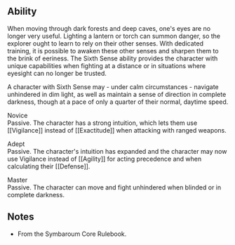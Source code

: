 ## Ability
When moving through dark forests and deep caves, one's eyes are no longer very useful. Lighting a lantern or torch can summon danger, so the explorer ought to learn to rely on their other senses. With dedicated training, it is possible to awaken these other senses and sharpen them to the brink of eeriness. The Sixth Sense ability provides the character with unique capabilities when fighting at a distance or in situations where eyesight can no longer be trusted.

A character with Sixth Sense may - under calm circumstances - navigate unhindered in dim light, as well as maintain a sense of direction in complete darkness, though at a pace of only a quarter of their normal, daytime speed. 

Novice<br>Passive. The character has a strong intuition, which lets them use [[Vigilance]] instead of [[Exactitude]] when attacking with ranged weapons.

Adept<br>Passive. The character's intuition has expanded and the character may now use Vigilance instead of [[Agility]] for acting precedence and when calculating their [[Defense]].

Master<br>Passive. The character can move and fight unhindered when blinded or in complete darkness.
## Notes
* From the Symbaroum Core Rulebook.